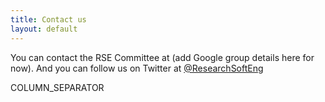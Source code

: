 ```yaml
---
title: Contact us
layout: default
---
```


You can contact the RSE Committee at (add Google group details here for now). 
And you can follow us on Twitter at [@ResearchSoftEng](http://twitter.com/ResearchSoftEng)

COLUMN_SEPARATOR
